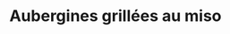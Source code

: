 ---
categories:
- Accompagnement
check: Oui
checkAlwaysOk: true
cuisson: Oui
draft: false
img: img_20210902_154005.jpg
ingredients:
  autres:
  - quantite: 100
    title: Miso
    unit: grammes
  epices:
  - quantite: 50
    title: Vinaigre de riz
    unit: ml
  - quantite: 15
    title: Sauce soja dark (foncé)
    unit: ml
  - quantite: 0.01
    title: Sésame doré
    unit: grammes
  - quantite: 1
    title: Sauce soja
    unit: c. à soupe
  legumes:
  - quantite: 50
    title: Cébette - Ciboule - Cive - Oignon vert
    unit: grammes
  - quantite: 1.3
    title: Aubergine
    unit: Kg
  lof:
  - quantite: 6
    title: huile de tournesol
    unit: c. à soupe
  sec: []
  sucres:
  - quantite: 1
    title: Sirop d'agave
    unit: c. à soupe
  - quantite: 1
    title: Jus de citron
    unit: c. à soupe
layout: recettes
materiel:
- Four
plate: 10
preparation: '* Préchauffer le four à 220°

  * Lavez les aubergines. Séchez-les puis coupez leurs pédoncules. Coupez-les en deux
  dans la longueur, puis quadrillez leur chair, sans percer la peau. Badigeonnez-les
  d''un peu d’huile et déposez les côté chair sur une plaque avec sulfu. Faites cuire
  environ 20 min.

  * Mélanger tous les ingrédients de la marinade.

  * Sortir les aubergines du four. Les retourner et les badigeonner avec la marinade.
  Saupourdrer de sésame et enfourner de nouveau pour 15-20 min (surveiller la cuisson).

  * Parsemer de ciboule ciselée avant de servir.'
publishDate: 2024-01-10 02:06:21.069000+00:00
regime:
- vegetarien
- vegan
saison:
- ete
temperature: Chaud
title: Aubergines grillées au miso
titleslug: aubergines-grillees-au-miso_8e05fd35
type: plat
uuid: 8e05fd35
---